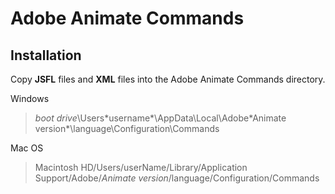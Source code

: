 # Adobe Animate Commands

## Installation
Copy **JSFL** files and **XML** files into the Adobe Animate Commands directory.

Windows
>*boot drive*\Users\*username*\AppData\Local\Adobe\*Animate version*\language\Configuration\Commands

Mac OS
>Macintosh HD/Users/userName/Library/Application Support/Adobe/*Animate version*/language/Configuration/Commands


